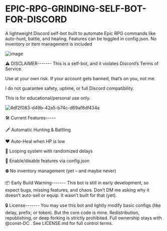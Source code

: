 # EPIC-RPG-GRINDING-SELF-BOT-FOR-DISCORD
A lightweight Discord self-bot built to automate Epic RPG commands like auto-hunt, battle, and healing. Features can be toggled in config.json. No inventory or item management is included

![image](https://github.com/user-attachments/assets/da938a2f-76fc-4dd7-86fe-e8a76b5ecf08)


⚠️ DISCLAIMER-------
This is a self-bot, and it violates Discord’s Terms of Service.

Use at your own risk. If your account gets banned, that’s on you, not me.

I do not guarantee safety, uptime, or full Discord compatibility.

This is for educational/personal use only.


![4df2f083-d49b-42a5-b74c-d69af8df434a](https://github.com/user-attachments/assets/e6886085-6ded-4eaa-82a8-a89a47650bd8)


🛠️ Current Features-----

🗡️ Automatic Hunting & Battling

❤️ Auto-Heal when HP is low

🔄 Looping system with randomized delays

🔧 Enable/disable features via config.json

⛔ No inventory management (yet – and maybe never)




📦 Early Build Warning-------
This bot is still in early development, so expect bugs, missing features, and chaos.
Don’t DM me asking why it doesn’t auto-sell or equip. It wasn't built for that (yet).





🔒 License-------
You may use this bot and lightly modify basic configs (like delay, prefix, or token).
But the core code is mine.
Redistribution, republishing, or deep forking is strictly prohibited.
Full ownership stays with @const-DC . See LICENSE.md for full control terms.
